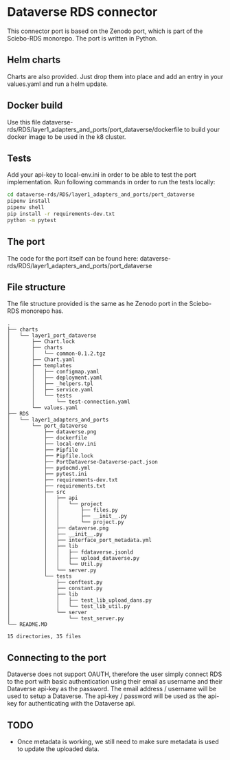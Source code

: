 # Dataverse RDS connector

This connector port is based on the Zenodo port, which is part of the Sciebo-RDS monorepo.
The port is written in Python.

## Helm charts
Charts are also provided. Just drop them into place and add an entry in your values.yaml and run a helm update.

## Docker build
Use this file dataverse-rds/RDS/layer1_adapters_and_ports/port_dataverse/dockerfile to build your docker image to be used in the k8 cluster.

## Tests
Add your api-key to local-env.ini in order to be able to test the port implementation.
Run following commands in order to run the tests locally:

```sh
cd dataverse-rds/RDS/layer1_adapters_and_ports/port_dataverse
pipenv install
pipenv shell
pip install -r requirements-dev.txt
python -m pytest
```

## The port
The code for the port itself can be found here: dataverse-rds/RDS/layer1_adapters_and_ports/port_dataverse

## File structure
The file structure provided is the same as he Zenodo port in the Sciebo-RDS monorepo has.
```
.
├── charts
│   └── layer1_port_dataverse
│       ├── Chart.lock
│       ├── charts
│       │   └── common-0.1.2.tgz
│       ├── Chart.yaml
│       ├── templates
│       │   ├── configmap.yaml
│       │   ├── deployment.yaml
│       │   ├── _helpers.tpl
│       │   ├── service.yaml
│       │   └── tests
│       │       └── test-connection.yaml
│       └── values.yaml
├── RDS
│   └── layer1_adapters_and_ports
│       └── port_dataverse
│           ├── dataverse.png
│           ├── dockerfile
│           ├── local-env.ini
│           ├── Pipfile
│           ├── Pipfile.lock
│           ├── PortDataverse-Dataverse-pact.json
│           ├── pydocmd.yml
│           ├── pytest.ini
│           ├── requirements-dev.txt
│           ├── requirements.txt
│           ├── src
│           │   ├── api
│           │   │   └── project
│           │   │       ├── files.py
│           │   │       ├── __init__.py
│           │   │       └── project.py
│           │   ├── dataverse.png
│           │   ├── __init__.py
│           │   ├── interface_port_metadata.yml
│           │   ├── lib
│           │   │   ├── fdataverse.jsonld
│           │   │   ├── upload_dataverse.py
│           │   │   └── Util.py
│           │   └── server.py
│           └── tests
│               ├── conftest.py
│               ├── constant.py
│               ├── lib
│               │   ├── test_lib_upload_dans.py
│               │   └── test_lib_util.py
│               └── server
│                   └── test_server.py
└── README.MD

15 directories, 35 files
```

## Connecting to the port
Dataverse does not support OAUTH, therefore the user simply connect RDS to the port with basic authentication using their email as username and their Dataverse api-key as the password.
The email address / username will be used to setup a Dataverse. The api-key / password will be used as the api-key for authenticating with the Dataverse api.

## TODO
* Once metadata is working, we still need to make sure metadata is used to update the uploaded data.